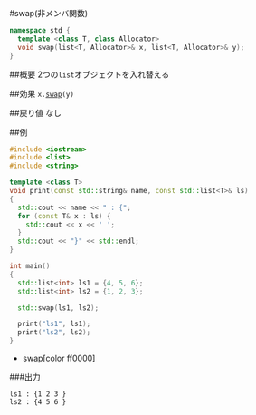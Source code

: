 #swap(非メンバ関数)
```cpp
namespace std {
  template <class T, class Allocator>
  void swap(list<T, Allocator>& x, list<T, Allocator>& y);
}
```

##概要
2つの`list`オブジェクトを入れ替える



##効果
`x.`[`swap`](./swap.md)`(y)`


##戻り値
なし


##例
```cpp
#include <iostream>
#include <list>
#include <string>

template <class T>
void print(const std::string& name, const std::list<T>& ls)
{
  std::cout << name << " : {";
  for (const T& x : ls) {
    std::cout << x << ' ';
  }
  std::cout << "}" << std::endl;
}

int main()
{
  std::list<int> ls1 = {4, 5, 6};
  std::list<int> ls2 = {1, 2, 3};

  std::swap(ls1, ls2);

  print("ls1", ls1);
  print("ls2", ls2);
}
```
* swap[color ff0000]

###出力
```
ls1 : {1 2 3 }
ls2 : {4 5 6 }
```


